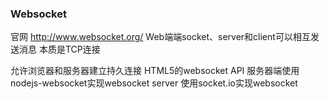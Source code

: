 ### Websocket
官网 http://www.websocket.org/
Web端端socket、server和client可以相互发送消息
本质是TCP连接

允许浏览器和服务器建立持久连接 
HTML5的websocket API
服务器端使用nodejs-websocket实现websocket server
使用socket.io实现websocket
